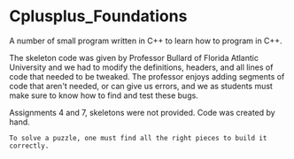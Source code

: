 # Cplusplus_Foundations
A number of small program written in C++ to learn how to program in C++.

The skeleton code was given by Professor Bullard of Florida Atlantic University and we had to modify the definitions, headers, and all lines of code that needed to be tweaked. The professor enjoys adding segments of code that aren't needed, or can give us errors, and we as students must make sure to know how to find and test these bugs.

Assignments 4 and 7, skeletons were not provided. Code was created by hand.

~~~~~~~~~~~~~~~~~~~~~~~~~~~~~~~~~~~~~~~~~~~~~~~~~~~~~~~~~~~~~~~~~~~~~~~~~~~~~~~~~
To solve a puzzle, one must find all the right pieces to build it correctly. 
